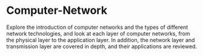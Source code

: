 # Computer-Network
Explore the introduction of computer networks and the types of different network technologies, and look at each layer of computer networks, from the physical layer to the application layer. In addition, the network layer and transmission layer are covered in depth, and their applications are reviewed.
